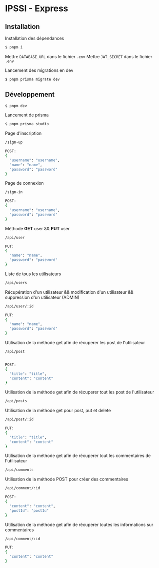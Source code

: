 # IPSSI - Express

## Installation

Installation des dépendances

```bash
$ pnpm i
```

Mettre `DATABASE_URL` dans le fichier `.env`
Mettre `JWT_SECRET` dans le fichier `.env`

Lancement des migrations en dev

```bash
$ pnpm prisma migrate dev
```

## Développement

```bash
$ pnpm dev
```

Lancement de prisma

```bash
$ pnpm prisma studio
```

Page d'inscription

```bash
/sign-up

POST:
{
  "username": "username",
  "name": "name",
  "password": "password"
}
```

Page de connexion

```bash
/sign-in

POST:
{
  "username": "username",
  "password": "password"
}
```

Méthode **GET** user && **PUT** user

```bash
/api/user

PUT:
{
  "name": "name",
  "password": "password"
}
```

Liste de tous les utilisateurs

```bash
/api/users
```

Récupération d'un utilisateur && modification d'un utilisateur && suppression d'un utilisateur (ADMIN)

```bash
/api/user/:id

PUT:
{
  "name": "name",
  "password": "password"
}
```
Utilisation de la méthode get afin de récuperer les post de l'utilisateur

```bash
/api/post


POST:
{
  "title": "title",
  "content": "content"
}
```

Utilisation de la méthode get afin de récuperer tout les post de l'utilisateur

```bash
/api/posts

```

Utilisation de la méthode get pour post, put et delete 

```bash
/api/post/:id

PUT:
{
  "title": "title",
  "content": "content"
}
```

Utilisation de la méthode get afin de récuperer tout les commentaires de l'utilisateur

```bash
/api/comments
```
Utilisation de la méthode POST pour créer des commentaires 

```bash
/api/comment/:id

POST:
{
  "content": "content",
  "postId": "postId"
}
```

Utilisation de la méthode get afin de récuperer toutes les informations sur commentaires

```bash
/api/comment/:id

PUT:
{
  "content": "content"
}
```
